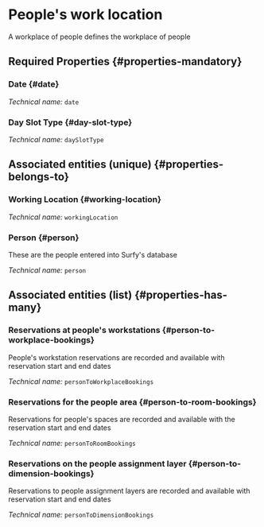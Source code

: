 # People's work location
<!--- THIS FILE IS GENERATED PLEASE DO NOT EDIT IT DIRECTLY --->

A workplace of people defines the workplace of people

<OH code="personWorkingLocation"/>




## Required Properties {#properties-mandatory}
    
### Date {#date}



*Technical name:* ```date```
<PH code="personWorkingLocation:date"/>

### Day Slot Type {#day-slot-type}



*Technical name:* ```daySlotType```
<PH code="personWorkingLocation:daySlotType"/>

    



## Associated entities (unique) {#properties-belongs-to}

###  Working Location {#working-location}



*Technical name:* ```workingLocation```
<PH code="personWorkingLocation:workingLocation"/>

### Person {#person}

These are the people entered into Surfy's database

*Technical name:* ```person```
<PH code="personWorkingLocation:person"/>


## Associated entities (list) {#properties-has-many}

### Reservations at people's workstations {#person-to-workplace-bookings}

People's workstation reservations are recorded and available with reservation start and end dates

*Technical name:* ```personToWorkplaceBookings```
<PH code="personWorkingLocation:personToWorkplaceBookings"/>

### Reservations for the people area {#person-to-room-bookings}

Reservations for people's spaces are recorded and available with the reservation start and end dates

*Technical name:* ```personToRoomBookings```
<PH code="personWorkingLocation:personToRoomBookings"/>

### Reservations on the people assignment layer {#person-to-dimension-bookings}

Reservations to people assignment layers are recorded and available with reservation start and end dates

*Technical name:* ```personToDimensionBookings```
<PH code="personWorkingLocation:personToDimensionBookings"/>




